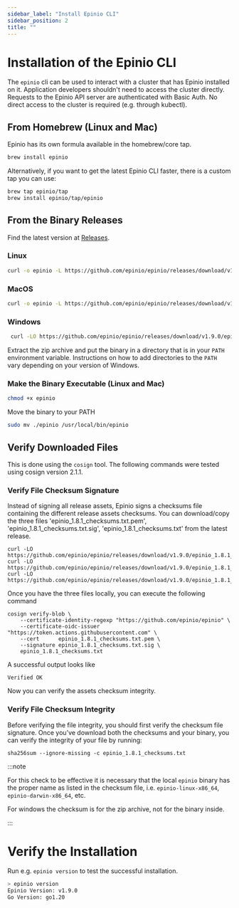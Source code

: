 ```yaml
---
sidebar_label: "Install Epinio CLI"
sidebar_position: 2
title: ""
---
```


# Installation of the Epinio CLI

The `epinio` cli can be used to interact with a cluster that has Epinio installed on it.
Application developers shouldn't need to access the cluster directly. Requests to
the Epinio API server are authenticated with Basic Auth. No direct access to the cluster
is required (e.g. through kubectl).

## From Homebrew (Linux and Mac)

Epinio has its own formula available in the homebrew/core tap.

```bash
brew install epinio
```

Alternatively, if you want to get the latest Epinio CLI faster, there is a custom tap you can use:
```bash
brew tap epinio/tap
brew install epinio/tap/epinio
```

## From the Binary Releases

Find the latest version at [Releases](https://github.com/epinio/epinio/releases).

### Linux

```bash
curl -o epinio -L https://github.com/epinio/epinio/releases/download/v1.9.0/epinio-linux-x86_64
```

### MacOS

```bash
curl -o epinio -L https://github.com/epinio/epinio/releases/download/v1.9.0/epinio-darwin-x86_64
```

### Windows

```bash
 curl -LO https://github.com/epinio/epinio/releases/download/v1.9.0/epinio-windows-x86_64.zip
```

Extract the zip archive and put the binary in a directory that is in your `PATH` environment variable. Instructions on how to add directories to the `PATH` vary depending on your version of Windows.

### Make the Binary Executable (Linux and Mac)

```bash
chmod +x epinio
```

Move the binary to your PATH

```bash
sudo mv ./epinio /usr/local/bin/epinio
```

## Verify Downloaded Files

This is done using the `cosign` tool.
The following commands were tested using cosign version 2.1.1.

### Verify File Checksum Signature

Instead of signing all release assets, Epinio signs a checksums file containing the different
release assets checksums. You can download/copy the three files 'epinio_1.8.1_checksums.txt.pem',
'epinio_1.8.1_checksums.txt.sig', 'epinio_1.8.1_checksums.txt' from the latest release.

```
curl -LO https://github.com/epinio/epinio/releases/download/v1.9.0/epinio_1.8.1_checksums.txt.pem
curl -LO https://github.com/epinio/epinio/releases/download/v1.9.0/epinio_1.8.1_checksums.txt.sig
curl -LO https://github.com/epinio/epinio/releases/download/v1.9.0/epinio_1.8.1_checksums.txt
```

Once you have the three files locally, you can execute the following command

```
cosign verify-blob \
	--certificate-identity-regexp "https://github.com/epinio/epinio" \
	--certificate-oidc-issuer "https://token.actions.githubusercontent.com" \
	--cert      epinio_1.8.1_checksums.txt.pem \
	--signature epinio_1.8.1_checksums.txt.sig \
	epinio_1.8.1_checksums.txt
```

A successful output looks like

```
Verified OK
```

Now you can verify the assets checksum integrity.

### Verify File Checksum Integrity

Before verifying the file integrity, you should first verify the checksum file signature. Once
you’ve download both the checksums and your binary, you can verify the integrity of your file by
running:

```
sha256sum --ignore-missing -c epinio_1.8.1_checksums.txt
```

:::note

For this check to be effective it is necessary that the local `epinio` binary has the proper name as
listed in the checksum file, i.e. `epinio-linux-x86_64`, `epinio-darwin-x86_64`, etc.

For windows the checksum is for the zip archive, not for the binary inside.

:::

# Verify the Installation

Run e.g. `epinio version` to test the successful installation.

```bash
> epinio version
Epinio Version: v1.9.0
Go Version: go1.20
```

